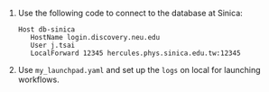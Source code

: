 1. Use the following code to connect to the database at Sinica:
   ```shell
   Host db-sinica 
      HostName login.discovery.neu.edu
      User j.tsai
      LocalForward 12345 hercules.phys.sinica.edu.tw:12345

2. Use `my_launchpad.yaml` and set up the `logs` on local for launching workflows.